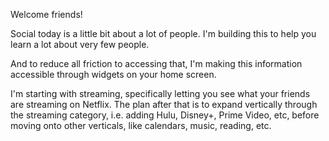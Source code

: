Welcome friends! 

Social today is a little bit about a lot of people. I'm building this to help you learn a lot about very few people. 

And to reduce all friction to accessing that, I'm making this information accessible through widgets on your home screen. 

I'm starting with streaming, specifically letting you see what your friends are streaming on Netflix. The plan after that is to expand vertically through the streaming category, i.e. adding Hulu, Disney+, Prime Video, etc, before moving onto other verticals, like calendars, music, reading, etc.
